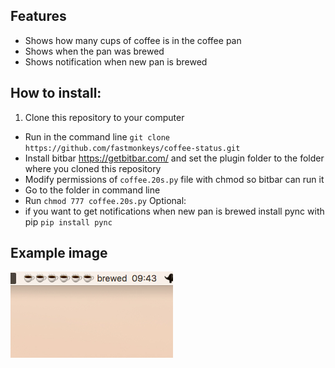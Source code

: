 ## Features

 - Shows how many cups of coffee is in the coffee pan
 - Shows when the pan was brewed
 - Shows notification when new pan is brewed

## How to install:

 1. Clone this repository to your computer
  - Run in the command line `git clone https://github.com/fastmonkeys/coffee-status.git`
 - Install bitbar https://getbitbar.com/ and set the plugin folder to the folder where you cloned this repository
 - Modify permissions of `coffee.20s.py` file with chmod so bitbar can run it
  - Go to the folder in command line
  - Run `chmod 777 coffee.20s.py`
Optional:
 - if you want to get notifications when new pan is brewed install pync with pip `pip install pync`
 

## Example image

![Screenshot](example.png)
